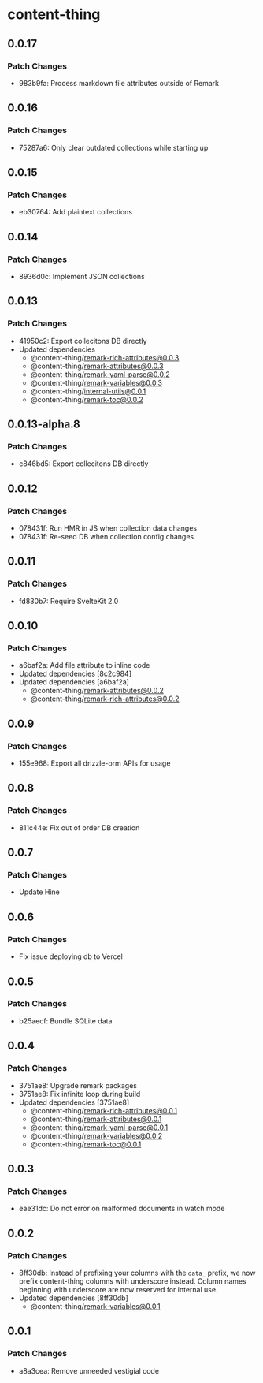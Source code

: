 # content-thing

## 0.0.17

### Patch Changes

- 983b9fa: Process markdown file attributes outside of Remark

## 0.0.16

### Patch Changes

- 75287a6: Only clear outdated collections while starting up

## 0.0.15

### Patch Changes

- eb30764: Add plaintext collections

## 0.0.14

### Patch Changes

- 8936d0c: Implement JSON collections

## 0.0.13

### Patch Changes

- 41950c2: Export collecitons DB directly
- Updated dependencies
  - @content-thing/remark-rich-attributes@0.0.3
  - @content-thing/remark-attributes@0.0.3
  - @content-thing/remark-yaml-parse@0.0.2
  - @content-thing/remark-variables@0.0.3
  - @content-thing/internal-utils@0.0.1
  - @content-thing/remark-toc@0.0.2

## 0.0.13-alpha.8

### Patch Changes

- c846bd5: Export collecitons DB directly

## 0.0.12

### Patch Changes

- 078431f: Run HMR in JS when collection data changes
- 078431f: Re-seed DB when collection config changes

## 0.0.11

### Patch Changes

- fd830b7: Require SvelteKit 2.0

## 0.0.10

### Patch Changes

- a6baf2a: Add file attribute to inline code
- Updated dependencies [8c2c984]
- Updated dependencies [a6baf2a]
  - @content-thing/remark-attributes@0.0.2
  - @content-thing/remark-rich-attributes@0.0.2

## 0.0.9

### Patch Changes

- 155e968: Export all drizzle-orm APIs for usage

## 0.0.8

### Patch Changes

- 811c44e: Fix out of order DB creation

## 0.0.7

### Patch Changes

- Update Hine

## 0.0.6

### Patch Changes

- Fix issue deploying db to Vercel

## 0.0.5

### Patch Changes

- b25aecf: Bundle SQLite data

## 0.0.4

### Patch Changes

- 3751ae8: Upgrade remark packages
- 3751ae8: Fix infinite loop during build
- Updated dependencies [3751ae8]
  - @content-thing/remark-rich-attributes@0.0.1
  - @content-thing/remark-attributes@0.0.1
  - @content-thing/remark-yaml-parse@0.0.1
  - @content-thing/remark-variables@0.0.2
  - @content-thing/remark-toc@0.0.1

## 0.0.3

### Patch Changes

- eae31dc: Do not error on malformed documents in watch mode

## 0.0.2

### Patch Changes

- 8ff30db: Instead of prefixing your columns with the `data_` prefix, we now prefix content-thing
  columns with underscore instead. Column names beginning with underscore are now reserved
  for internal use.
- Updated dependencies [8ff30db]
  - @content-thing/remark-variables@0.0.1

## 0.0.1

### Patch Changes

- a8a3cea: Remove unneeded vestigial code
